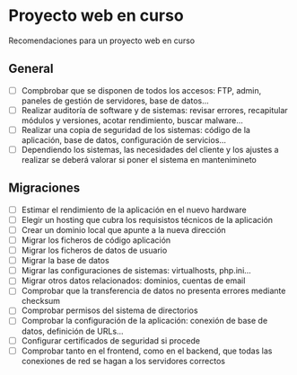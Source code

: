 # Proyecto web en curso
Recomendaciones para un proyecto web en curso

## General

- [ ] Compbrobar que se disponen de todos los accesos: FTP, admin, paneles de gestión de servidores, base de datos...
- [ ] Realizar auditoría de software y de sistemas: revisar errores, recapitular módulos y versiones, acotar rendimiento, buscar malware...
- [ ] Realizar una copia de seguridad de los sistemas: código de la aplicación, base de datos, configuración de servicios...
- [ ] Dependiendo los sistemas, las necesidades del cliente y los ajustes a realizar se deberá valorar si poner el sistema en mantenimineto

## Migraciones

- [ ] Estimar el rendimiento de la aplicación en el nuevo hardware
- [ ] Elegir un hosting que cubra los requisistos técnicos de la aplicación
- [ ] Crear un dominio local que apunte a la nueva dirección
- [ ] Migrar los ficheros de código aplicación
- [ ] Migrar los ficheros de datos de usuario
- [ ] Migrar la base de datos
- [ ] Migrar las configuraciones de sistemas: virtualhosts, php.ini...
- [ ] Migrar otros datos relacionados: dominios, cuentas de email
- [ ] Comprobar que la transferencia de datos no presenta errores mediante checksum
- [ ] Comprobar permisos del sistema de directorios
- [ ] Comprobar la configuración de la aplicación: conexión de base de datos, definición de URLs...
- [ ] Configurar certificados de seguridad si procede
- [ ] Comprobar tanto en el frontend, como en el backend, que todas las conexiones de red se hagan a los servidores correctos
